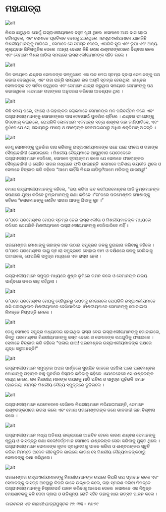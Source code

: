 # ମହାଯାତ୍ରା

![alt](https://cdn.door43.org/obs/jpg/360px/obs-en-12-01.jpg)

ମିଶର ଛାଡୁଥିବା ଯୋଗୁଁ ଇସ୍ରାଏଲୀୟମାନେ ବହୁତ ଖୁସୀ ଥିଲେ ।ସେମାନେ ଆଉ ଦାସ ହୋଇ ରହିନଥିଲେ, ଏବଂ ସେମାନେ ପ୍ରତିଜ୍ଞାତ ଦେଶକୁ ଯାଉଥିଲେ  ।ଇସ୍ରାଏଲୀୟମାନେ ଯାହାକିଛି  ମିଶରୀୟମାନଙ୍କୁ ମାଗିଲେ , ସେମାନେ ସେ ସମସ୍ତ ଦେଲେ, ଏପରିକି ସୁନା ଏବଂ ରୂପା ଏବଂ ଅନ୍ୟ ମୂଲ୍ୟବାନ ଜିନିଷଗୁଡିକ ଦେଲେ ।ଅନ୍ୟ ଦେଶର କିଛି ଲୋକ ଈଶ୍ଵରଙ୍କଠାରେ ବିଶ୍ଵାସ କଲେ ଏବଂ ସେମାନେ ମିଶର ଛାଡିଲା ସମୟରେ ଇସରାଏଲୀୟମାନଙ୍କ ସହିତ ଗଲେ ।

![alt](https://cdn.door43.org/obs/jpg/360px/obs-en-12-02.jpg)

ଦିନ ସମୟରେ ଈଶ୍ଵର ସେମାନଙ୍କ ସମ୍ମୁଖରେ ଏକ ଉଚ୍ଚ ମେଘ ସ୍ତମ୍ଭ ଦ୍ଵାରା ସେମାନଙ୍କୁ ପଥ କଢାଇ ନେଉଥିଲେ, ଏବଂ ତାହା ରାତ୍ରି ସମୟରେ ଉଚ୍ଚ ଅଗ୍ନି ସ୍ତମ୍ଭ ହେଉଥିଲା ।ଈଶ୍ଵର ସେମାନଙ୍କ ସହ ସର୍ବଦା ରହୁଥିଲେ ଏବଂ ସେମାନେ ଯାତ୍ରା କରୁଥିବା ସମୟରେ ସେମାନଙ୍କୁ ପଥ କଢାଉଥିଲେ ।ସେମାନେ ତାହାଙ୍କର ଅନୁସରଣ କରିବାର ଆବଶ୍ୟକ ଥିଲା ।

![alt](https://cdn.door43.org/obs/jpg/360px/obs-en-12-03.jpg)

କିଛି ସମୟ ପରେ, ଫାରୋ ଓ ତାହାଙ୍କର ଲୋକମାନେ ସେମାନଙ୍କ ମନ ପରିବର୍ତ୍ତନ କଲେ ଏବଂ ଇସ୍ରାଏଲୀୟମାନଙ୍କୁ ସେମାନଙ୍କର ଦାସ ହେବାପାଇଁ ପୁନର୍ବାର ଚାହିଁଲେ । ଈଶ୍ଵର ଫାରୋଙ୍କୁ ଜିଦଖୋର୍ କରାଇଲେ, ଯେପରିକି ଲୋକମାନେ ଏକମାତ୍ର ସତ୍ୟ ଈଶ୍ଵର ତାହା ଜାଣିପାରିବେ, ଏବଂ ବୁଝିବେ ଯେ ସେ, ସଦାପ୍ରଭୁ ଫାରୋ ଓ ଫାରୋଙ୍କ ଦେବତାଗଣଠାରୁ ଅଧିକ ଶକ୍ତିମାନ୍ ଅଟନ୍ତି ।

![alt](https://cdn.door43.org/obs/jpg/360px/obs-en-12-04.jpg)

ତେଣୁ ସେମାନଙ୍କୁ ପୁନର୍ବାର ଦାସ କରିବାକୁ ଇସ୍ରାଏଲୀୟମାନଙ୍କ ପଛେ ପଛେ ଫାରୋ ଓ ତାହାଙ୍କ ସୈନ୍ୟବାହିନୀ ଗୋଡାଇଲେ ।                                                                                            ମିଶରୀୟ ସୈନ୍ୟମାନେ ଆସୁଥିବାର ଯେତେବେଳେ ଇସ୍ରାଏଲୀୟମାନେ ଦେଖିଲେ, ସେମାନେ ହୃଦୟଙ୍ଗମ କଲେ ଯେ ସେମାନେ ଫାରୋଙ୍କର ସୈନ୍ୟବାହିନୀ ଓ ଲୋହିତ ସାଗର ମଧ୍ୟରେ ଫସି ଯାଇଛନ୍ତି ।ସେମାନେ ଅତିଶୟ ଭୟଭୀତ ଥିଲେ ଓ ସେମାନେ ଚିତ୍କାର କରି କହିଲେ “ଆମେ କାହିଁକି ମିଶର ଛାଡିଲୁ?ଆମେ ମରିବାକୁ ଯାଉଅଛୁ!”

![alt](https://cdn.door43.org/obs/jpg/360px/obs-en-12-05.jpg)

ମୋଶା ଇସ୍ରାଏଲୀୟମାନଙ୍କୁ କହିଲେ, “ଭୟ କରିବା ବନ୍ଦ କର!ପରମେଶ୍ଵର ଆଜି ତୁମ୍ଭମାନଙ୍କ ସପକ୍ଷରେ ଯୁଦ୍ଧ କରିବେ ତୁମ୍ଭମାନଙ୍କୁ ରକ୍ଷା କରିବେ ।”ତା’ପରେ ପରମେଶ୍ଵର ମୋଶାଙ୍କୁ କହିଲେ “ଲୋକମାନଙ୍କୁ ଲୋହିତ ସାଗର ଆଡକୁ ଯିବାକୁ କୁହ ।”

![alt](https://cdn.door43.org/obs/jpg/360px/obs-en-12-06.jpg)

ତା’ପରେ ପରମେଶ୍ଵର ମେଘର ସ୍ତମ୍ଭ ନେଇ ଇସ୍ରାଏଲୀୟ ଓ ମିଶରୀୟମାନଙ୍କ ମଧ୍ୟରେ ରଖିଲେ ଯେପରିକି ମିଶରୀୟମାନେ ଇସ୍ରାଏଲୀୟମାନଙ୍କୁ ଦେଖିପାରିବେ ନାହିଁ ।

![alt](https://cdn.door43.org/obs/jpg/360px/obs-en-12-07.jpg)

ପରମେଶ୍ଵର ମୋଶାଙ୍କୁ ତାହାଙ୍କ ହାତ ଉଠାଇ ସମୁଦ୍ରର ଜଳକୁ ଦୁଇଭାଗ କରିବାକୁ କହିଲେ ।ତା’ପରେ ପରମେଶ୍ଵର ବାୟୁ ଦ୍ଵ।ରା ସମୁଦ୍ରରେ ବୋହାଇ ବାମ ଓ ଦକ୍ଷିଣରେ ଜଳକୁ ଠେଲିବାକୁ ଘଟାଇଲେ, ଯେପରିକି ସମୁଦ୍ର ମଧ୍ୟରେ ଏକ ରାସ୍ତା ହେଲା ।

![alt](https://cdn.door43.org/obs/jpg/360px/obs-en-12-08.jpg)

ଇସ୍ରାଏଲୀୟମାନେ  ସମୁଦ୍ର ମଧ୍ୟରେ ଶୁଷ୍କ ଭୂମିରେ ଗମନ କଲେ ଓ ସେମାନଙ୍କ ଉଭୟ ପାର୍ଶ୍ଵରେ ଜଳର କାନ୍ଥ ରହିଥିଲା ।

![alt](https://cdn.door43.org/obs/jpg/360px/obs-en-12-09.jpg)

ତା’ପରେ ପରମେଶ୍ଵର ମେଘକୁ ସେହିସ୍ଥାନରୁ ଉପରକୁ ନେଇଗଲେ ଯେପରିକି ଇସ୍ରାଏଲୀୟମାନେ ଖସି ପଳାଉଥିବାର ମିଶରୀୟମାନେ ଦେଖିପାରିବେ ।ମିଶରୀୟମାନେ ସେମାନଙ୍କୁ ଗୋଡାଇବା ନିମନ୍ତେ ନିଷ୍ପତ୍ତି ନେଲେ ।

![alt](https://cdn.door43.org/obs/jpg/360px/obs-en-12-10.jpg)

ତେଣୁ ସେମାନେ ସମୁଦ୍ର ମଧ୍ୟଦେଇ ହୋଇଥିବା ରାସ୍ତା ଦେଇ ଇସ୍ରାଏଲୀୟମାନଙ୍କୁ ଗୋଡାଇଲେ, କିନ୍ତୁ ପରମେଶ୍ଵର ମିଶରୀୟମାନଙ୍କୁ କଷ୍ଟ ଦେଲେ ଓ ସେମାନଙ୍କ ରଥଗୁଡିକୁ  ଫସାଇଲେ ।ସେମାନେ ଚିତ୍କାର କରି କହିଲେ “ପଳାଇ ଯାଅ! ପରମେଶ୍ଵର ଇସ୍ରାଏଲୀୟମାନଙ୍କ ପକ୍ଷରେ ଯୁଦ୍ଧ କରୁଅଛନ୍ତି!”

![alt](https://cdn.door43.org/obs/jpg/360px/obs-en-12-11.jpg)

ଇସ୍ରାଏଲୀୟମାନେ ସମୁଦ୍ରର ଅପର ପାର୍ଶ୍ଵରେ ସୁରକ୍ଷିତ ଭାବରେ ପହଞ୍ଚିଲା ପରେ ପରମେଶ୍ଵର ମୋଶାଙ୍କୁ ତାହାଙ୍କ ବାହୁ ପୁନର୍ବାର ବିସ୍ତାର କରିବାକୁ କହିଲେ ।ଯେତେବେଳେ ସେ ଈଶ୍ଵରଙ୍କ ବାଧ୍ୟ ହେଲେ, ଜଳ ମିଶରୀୟ ମାନଙ୍କ ଉପରକୁ ମାଡି ପଡିଲା ଓ ସମୁଦ୍ର ପୂର୍ବଭଳି ସମାନ ହୋଇଗଲା ।ସମସ୍ତ ମିଶରୀୟ ସୈନ୍ୟ ସମୁଦ୍ରରେ ବୁଡିଗଲେ ।

![alt](https://cdn.door43.org/obs/jpg/360px/obs-en-12-12.jpg)

ଇସ୍ରାଏଲୀୟମାନେ ଯେତେବେଳେ ଦେଖିଲେ ମିଶରୀୟମାନେ ମରିଯାଇଅଛନ୍ତି,  ସେମାନେ ଈଶ୍ଵରଙ୍କଠାରେ ଭରସା କଲେ ଏବଂ ମୋଶା ପରମେଶ୍ଵରଙ୍କ ଜଣେ ଭାବବାଦୀ ତାହା ବିଶ୍ଵାସ କଲେ । 

![alt](https://cdn.door43.org/obs/jpg/360px/obs-en-12-13.jpg)

ଇସ୍ରାଏଲୀୟମାନେ ମଧ୍ୟ ଅତିଶୟ ଉଲ୍ଲାସରେ ଆନନ୍ଦିତ ହେଲେ କାରଣ ଈଶ୍ଵର ସେମାନଙ୍କୁ ମୃତ୍ୟୁ ଓ ଦାସତ୍ଵରୁ ରକ୍ଷା କଲେ!ବର୍ତ୍ତମାନ ସେମାନେ ଈଶ୍ଵରଙ୍କ ସେବା କରିବାକୁ ମୁକ୍ତ ଥିଲେ ।ଇସ୍ରାଏଲୀୟମାନେ ସେମାନଙ୍କ ନୂତନ ସ୍ଵ।ଧିନତାକୁ ପାଳନ କରିବା ଓ ଈଶ୍ଵରଙ୍କର ସ୍ତୁତି କରିବା ନିମନ୍ତେ ଅନେକ ଗୀତଗୁଡିକ ଗାଇଲେ କାରଣ ସେ ମିଶରୀୟ ସୈନ୍ୟମାନଙ୍କଠାରୁ ସେମାନଙ୍କୁ ରକ୍ଷା କରିଥିଲେ।

![alt](https://cdn.door43.org/obs/jpg/360px/obs-en-12-14.jpg)

ପରମେଶ୍ଵର ଇସ୍ରାଏଲୀୟମାନଙ୍କୁ ମିଶରୀୟମାନଙ୍କ ଉପରେ  କିପରି ଜୟ ପ୍ରଦାନ କଲେ ଏବଂ ସେମାନଙ୍କୁ ଦାସତ୍ଵ ଅବସ୍ଥାରୁ କିପରି ଭାବେ ଉଦ୍ଧାର କଲେ, ତାହା ସ୍ମରଣ କରିବା ନିମନ୍ତେ ଇସ୍ରାଏଲୀୟମାନଙ୍କୁ ନିସ୍ତାରପର୍ବ ପାଳନ କରିବାକୁ ଆଦେଶ ଦେଲେ ।ସେମାନେ ଏକ ନିଖୁନ୍ତ ମେଷଶାବକକୁ ବଳି ଦେବା ଦ୍ଵାରା ଓ ତାଡିଶୂନ୍ୟ ରୋଟି ସହିତ ତାହାକୁ ଖାଇ ଉତ୍ସବ ପାଳନ କଲେ ।

_ବାଇବଲର ଏକ କାହାଣୀ:ଯାତ୍ରାପୁସ୍ତକ ୧୨: ୩୩ - ୧୫:୨୧_